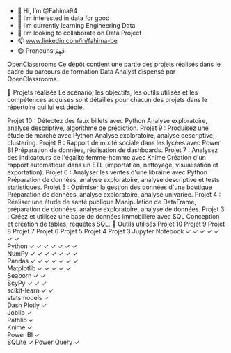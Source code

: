 - 👋 Hi, I’m @Fahima94
- 👀 I’m interested in data for good
- 🌱 I’m currently learning Engineering Data
- 💞️ I’m looking to collaborate on Data Project
- 📫 www.linkedin.com/in/fahima-be
- 😄 Pronouns:فَهِمَ

OpenClassrooms
Ce dépôt contient une partie des projets réalisés dans le cadre du parcours de formation Data Analyst dispensé par OpenClassrooms.

📑 Projets réalisés
Le scénario, les objectifs, les outils utilisés et les compétences acquises sont détaillés pour chacun des projets dans le répertoire qui lui est dédié.

Projet 10 : Détectez des faux billets avec Python
Analyse exploratoire, analyse descriptive, algorithme de prédiction.
Projet 9 : Produisez une étude de marché avec Python
Analyse exploratoire, analyse descriptive, clustering.
Projet 8 : Rapport de mixité sociale dans les lycées avec Power BI
Préparation de données, réalisation de dashboards.
Projet 7 : Analysez des indicateurs de l'égalité femme-homme avec Knime
Création d'un rapport automatique dans un ETL (importation, nettoyage, visualisation et exportation).
Projet 6 : Analyser les ventes d'une librairie avec Python
Préparation de données, analyse exploratoire, analyse descriptive et tests statistiques.
Projet 5 : Optimiser la gestion des données d'une boutique
Préparation de données, analyse exploratoire, analyse univariée.
Projet 4 : Réaliser une étude de santé publique
Manipulation de DataFrame, préparation de données, analyse exploratoire, analyse de données.
Projet 3 : Créez et utilisez une base de données immobilière avec SQL
Conception et création de tables, requêtes SQL.
🔧 Outils utilisés
Projet 10	Projet 9	Projet 8	Projet 7	Projet 6	Projet 5	Projet 4	Projet 3
Jupyter
Notebook	✓	✓	✓	✓	✓	✓	✓	
Python	✓	✓	✓	✓	✓	✓	✓	
NumPy	✓	✓	✓	✓	✓	✓	✓	
Pandas	✓	✓	✓	✓	✓	✓	✓	
Matplotlib	✓	✓			✓	✓	✓	
Seaborn	✓	✓						
ScyPy	✓	✓			✓			
scikit-learn	✓	✓						
statsmodels	✓							
Dash Plotly	✓							
Joblib	✓							
Pathlib	✓							
Knime				✓				
Power BI			✓					
SQLite								✓
Power Query								✓
